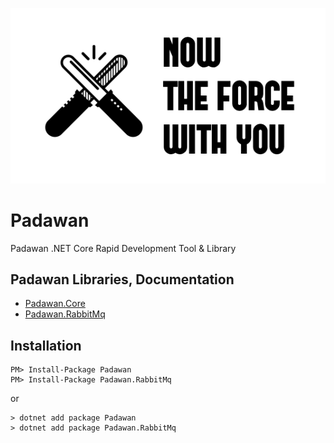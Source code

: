 <p align="center">
    <a href="#Padawan">
        <img alt="logo" src="now-the-force-with-you.png">
    </a>
</p>

# Padawan
Padawan  .NET Core Rapid Development Tool &amp; Library


## Padawan Libraries, Documentation

- [Padawan.Core ](https://github.com/Garzi/Padawan/blob/master/README-Core.md)
- [Padawan.RabbitMq ](https://github.com/Garzi/Padawan/blob/master/README-RabbitMq.md)


## Installation

```shell
PM> Install-Package Padawan
PM> Install-Package Padawan.RabbitMq 
```

or

```shell
> dotnet add package Padawan
> dotnet add package Padawan.RabbitMq 
```




